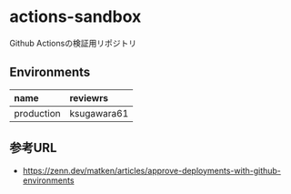 # actions-sandbox

Github Actionsの検証用リポジトリ

## Environments

name | reviewrs
:--- | :---
production | ksugawara61

## 参考URL

- https://zenn.dev/matken/articles/approve-deployments-with-github-environments